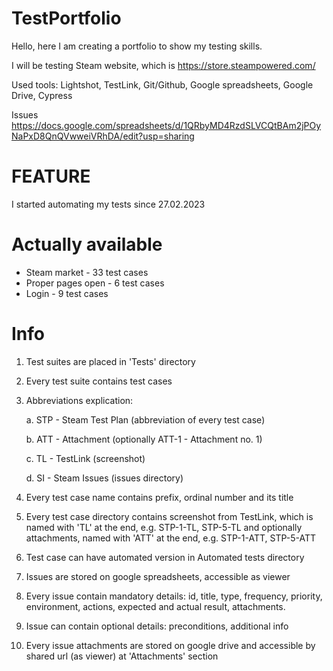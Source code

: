 # TestPortfolio

Hello, here I am creating a portfolio to show my testing skills.

I will be testing Steam website, which is https://store.steampowered.com/

Used tools: Lightshot, TestLink, Git/Github, Google spreadsheets, Google Drive, Cypress

Issues https://docs.google.com/spreadsheets/d/1QRbyMD4RzdSLVCQtBAm2jPOyNaPxD8QnQVwweiVRhDA/edit?usp=sharing

# FEATURE

I started automating my tests since 27.02.2023

# Actually available

- Steam market - 33 test cases
- Proper pages open - 6 test cases
- Login - 9 test cases

# Info

1. Test suites are placed in 'Tests' directory

2. Every test suite contains test cases

3. Abbreviations explication:

	a. STP - Steam Test Plan (abbreviation of every test case)

	b. ATT - Attachment (optionally ATT-1 - Attachment no. 1)
	
	c. TL - TestLink (screenshot)
	
	d. SI - Steam Issues (issues directory)

4. Every test case name contains prefix, ordinal number and its title

5. Every test case directory contains screenshot from TestLink, which is named with 'TL' at the end, e.g. STP-1-TL, STP-5-TL and optionally attachments, named with 'ATT' at the end, e.g. STP-1-ATT, STP-5-ATT

6. Test case can have automated version in Automated tests directory

7. Issues are stored on google spreadsheets, accessible as viewer

8. Every issue contain mandatory details: id, title, type, frequency, priority, environment, actions, expected and actual result, attachments.

9. Issue can contain optional details: preconditions, additional info

10. Every issue attachments are stored on google drive and accessible by shared url (as viewer) at 'Attachments' section
